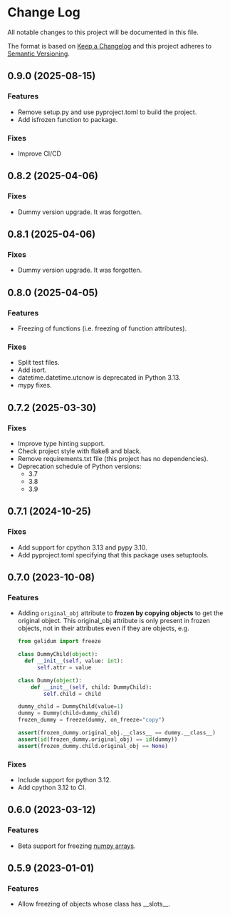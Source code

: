 # Change Log
All notable changes to this project will be documented in this file.

The format is based on [Keep a Changelog](http://keepachangelog.com/)
and this project adheres to [Semantic Versioning](http://semver.org/).

## 0.9.0 (2025-08-15)
### Features
- Remove setup.py and use pyproject.toml to build the project.
- Add isfrozen function to package.

### Fixes
- Improve CI/CD

## 0.8.2 (2025-04-06)
### Fixes
- Dummy version upgrade. It was forgotten.

## 0.8.1 (2025-04-06)
### Fixes
- Dummy version upgrade. It was forgotten. 

## 0.8.0 (2025-04-05)
### Features
- Freezing of functions (i.e. freezing of function attributes).
### Fixes
- Split test files.
- Add isort.
- datetime.datetime.utcnow is deprecated in Python 3.13.
- mypy fixes.

## 0.7.2 (2025-03-30)
### Fixes
- Improve type hinting support. 
- Check project style with flake8 and black.
- Remove requirements.txt file (this project has no dependencies).
- Deprecation schedule of Python versions:
  - 3.7
  - 3.8
  - 3.9

## 0.7.1 (2024-10-25)
### Fixes
- Add support for cpython 3.13 and pypy 3.10.
- Add pyproject.toml specifying that this package uses setuptools. 

## 0.7.0 (2023-10-08)
### Features
- Adding `original_obj` attribute to **frozen by copying objects** to get the original object.
  This original_obj attribute is only present in frozen objects, not in their attributes even if they are objects, e.g.
  ```python
  from gelidum import freeze
  
  class DummyChild(object):
    def __init__(self, value: int):
        self.attr = value

  class Dummy(object):
      def __init__(self, child: DummyChild):
          self.child = child

  dummy_child = DummyChild(value=1)
  dummy = Dummy(child=dummy_child)
  frozen_dummy = freeze(dummy, on_freeze="copy")

  assert(frozen_dummy.original_obj.__class__ == dummy.__class__)
  assert(id(frozen_dummy.original_obj) == id(dummy))
  assert(frozen_dummy.child.original_obj == None)
  ```
### Fixes
- Include support for python 3.12.
- Add cpython 3.12 to CI.

## 0.6.0 (2023-03-12)
### Features
- Beta support for freezing [numpy arrays](https://numpy.org/doc/stable/reference/arrays.html).

## 0.5.9 (2023-01-01)
### Features
- Allow freezing of objects whose class has \_\_slots\_\_.